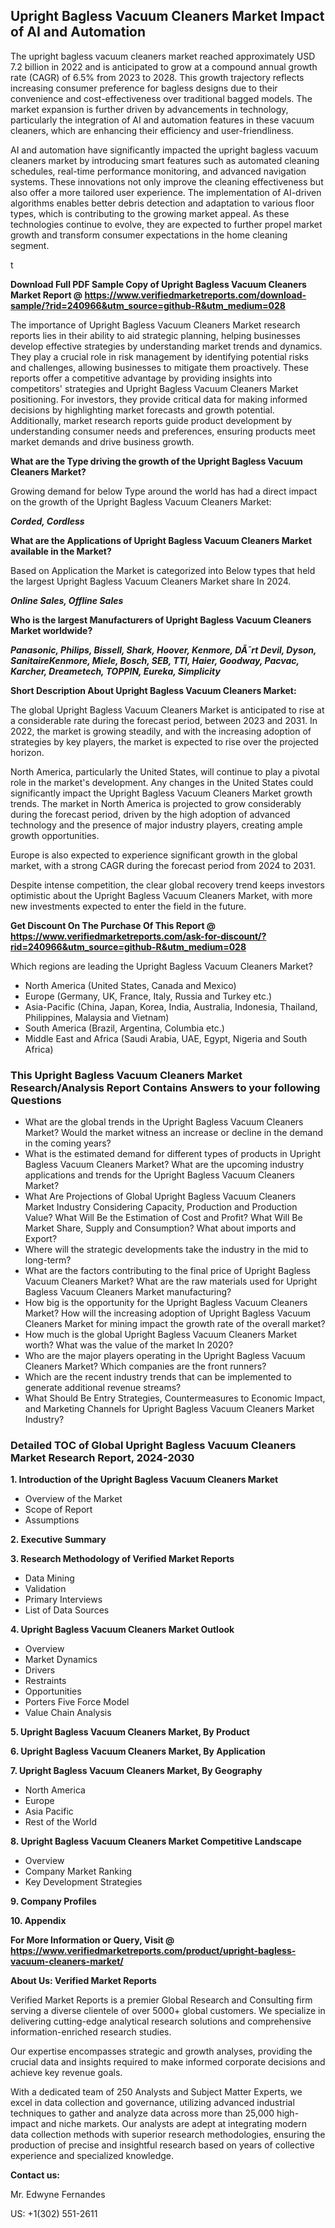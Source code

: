 <h2>Upright Bagless Vacuum Cleaners Market Impact of AI and Automation</h2><p>The upright bagless vacuum cleaners market reached approximately USD 7.2 billion in 2022 and is anticipated to grow at a compound annual growth rate (CAGR) of 6.5% from 2023 to 2028. This growth trajectory reflects increasing consumer preference for bagless designs due to their convenience and cost-effectiveness over traditional bagged models. The market expansion is further driven by advancements in technology, particularly the integration of AI and automation features in these vacuum cleaners, which are enhancing their efficiency and user-friendliness.</p><p>AI and automation have significantly impacted the upright bagless vacuum cleaners market by introducing smart features such as automated cleaning schedules, real-time performance monitoring, and advanced navigation systems. These innovations not only improve the cleaning effectiveness but also offer a more tailored user experience. The implementation of AI-driven algorithms enables better debris detection and adaptation to various floor types, which is contributing to the growing market appeal. As these technologies continue to evolve, they are expected to further propel market growth and transform consumer expectations in the home cleaning segment.</p>t</p><p id="" class=""><strong>Download Full PDF Sample Copy of Upright Bagless Vacuum Cleaners Market Report @ <a href="https://www.verifiedmarketreports.com/download-sample/?rid=240966&utm_source=github-R&utm_medium=028" target="_blank">https://www.verifiedmarketreports.com/download-sample/?rid=240966&utm_source=github-R&utm_medium=028</a></strong></p><p>The importance of&nbsp;Upright Bagless Vacuum Cleaners Market research reports lies in their ability to aid strategic planning, helping businesses develop effective strategies by understanding market trends and dynamics. They play a crucial role in risk management by identifying potential risks and challenges, allowing businesses to mitigate them proactively. These reports offer a competitive advantage by providing insights into competitors' strategies and Upright Bagless Vacuum Cleaners Market positioning. For investors, they provide critical data for making informed decisions by highlighting market forecasts and growth potential. Additionally, market research reports guide product development by understanding consumer needs and preferences, ensuring products meet market demands and drive business growth.</p><p><strong>What are the&nbsp;Type driving the growth of the Upright Bagless Vacuum Cleaners Market?</strong></p><p id="" class="">Growing demand for below Type around the world has had a direct impact on the growth of the Upright Bagless Vacuum Cleaners Market:</p><em><strong>Corded, Cordless</strong></em></p><strong>What are the&nbsp;Applications&nbsp;of Upright Bagless Vacuum Cleaners Market available in the Market?</strong></p><p id="" class="">Based on Application the Market is categorized into Below types that held the largest Upright Bagless Vacuum Cleaners Market share In 2024.</p><em><strong>Online Sales, Offline Sales</strong></em></p><strong>Who is the largest Manufacturers of Upright Bagless Vacuum Cleaners Market worldwide?</strong></p><p><em><strong>Panasonic, Philips, Bissell, Shark, Hoover, Kenmore, DÃ¯rt Devil, Dyson, SanitaireKenmore, Miele, Bosch, SEB, TTI, Haier, Goodway, Pacvac, Karcher, Dreametech, TOPPIN, Eureka, Simplicity</strong></em></p><p id="" class=""><strong>Short Description About Upright Bagless Vacuum Cleaners Market:</strong></p><p>The global Upright Bagless Vacuum Cleaners Market is anticipated to rise at a considerable rate during the forecast period, between 2023 and 2031. In 2022, the market is growing steadily, and with the increasing adoption of strategies by key players, the market is expected to rise over the projected horizon.</p><p>North America, particularly the United States, will continue to play a pivotal role in the market's development. Any changes in the United States could significantly impact the Upright Bagless Vacuum Cleaners Market growth trends. The market in North America is projected to grow considerably during the forecast period, driven by the high adoption of advanced technology and the presence of major industry players, creating ample growth opportunities.</p><p>Europe is also expected to experience significant growth in the global market, with a strong CAGR during the forecast period from 2024 to 2031.</p><p>Despite intense competition, the clear global recovery trend keeps investors optimistic about the Upright Bagless Vacuum Cleaners Market, with more new investments expected to enter the field in the future.</p><p id="" class=""><strong>Get Discount On The Purchase Of This Report @ <a href="https://www.verifiedmarketreports.com/ask-for-discount/?rid=240966&utm_source=github-R&utm_medium=028" target="_blank">https://www.verifiedmarketreports.com/ask-for-discount/?rid=240966&utm_source=github-R&utm_medium=028</a></strong></p>Which regions are leading the Upright Bagless Vacuum Cleaners Market?</p><ul><li>North America (United States, Canada and Mexico)</li><li>Europe (Germany, UK, France, Italy, Russia and Turkey etc.)</li><li>Asia-Pacific (China, Japan, Korea, India, Australia, Indonesia, Thailand, Philippines, Malaysia and Vietnam)</li><li>South America (Brazil, Argentina, Columbia etc.)</li><li>Middle East and Africa (Saudi Arabia, UAE, Egypt, Nigeria and South Africa)</li></ul><h3 id="" class="">This Upright Bagless Vacuum Cleaners Market Research/Analysis Report Contains Answers to your following Questions</h3><ul><li>What are the global trends in the Upright Bagless Vacuum Cleaners Market? Would the market witness an increase or decline in the demand in the coming years?</li><li>What is the estimated demand for different types of products in Upright Bagless Vacuum Cleaners Market? What are the upcoming industry applications and trends for the Upright Bagless Vacuum Cleaners Market?</li><li>What Are Projections of Global Upright Bagless Vacuum Cleaners Market Industry Considering Capacity, Production and Production Value? What Will Be the Estimation of Cost and Profit? What Will Be Market Share, Supply and Consumption? What about imports and Export?</li><li>Where will the strategic developments take the industry in the mid to long-term?</li><li>What are the factors contributing to the final price of Upright Bagless Vacuum Cleaners Market? What are the raw materials used for Upright Bagless Vacuum Cleaners Market manufacturing?</li><li>How big is the opportunity for the Upright Bagless Vacuum Cleaners Market? How will the increasing adoption of Upright Bagless Vacuum Cleaners Market for mining impact the growth rate of the overall market?</li><li>How much is the global Upright Bagless Vacuum Cleaners Market worth? What was the value of the market In 2020?</li><li>Who are the major players operating in the Upright Bagless Vacuum Cleaners Market? Which companies are the front runners?</li><li>Which are the recent industry trends that can be implemented to generate additional revenue streams?</li><li>What Should Be Entry Strategies, Countermeasures to Economic Impact, and Marketing Channels for Upright Bagless Vacuum Cleaners Market Industry?</li></ul><h3 id="" class="">Detailed TOC of Global Upright Bagless Vacuum Cleaners Market Research Report, 2024-2030</h3><p id="" class=""><strong>1. Introduction of the Upright Bagless Vacuum Cleaners Market</strong></p><ul><li>Overview of the Market</li><li>Scope of Report</li><li>Assumptions</li></ul><p id="" class=""><strong>2. Executive Summary</strong></p><p id="" class=""><strong>3. Research Methodology of Verified Market Reports</strong></p><ul><li>Data Mining</li><li>Validation</li><li>Primary Interviews</li><li>List of Data Sources</li></ul><p id="" class=""><strong>4. Upright Bagless Vacuum Cleaners Market Outlook</strong></p><ul><li>Overview</li><li>Market Dynamics</li><li>Drivers</li><li>Restraints</li><li>Opportunities</li><li>Porters Five Force Model</li><li>Value Chain Analysis</li></ul><p id="" class=""><strong>5. Upright Bagless Vacuum Cleaners Market, By Product</strong></p><p id="" class=""><strong>6. Upright Bagless Vacuum Cleaners Market, By Application</strong></p><p id="" class=""><strong>7. Upright Bagless Vacuum Cleaners Market, By Geography</strong></p><ul><li>North America</li><li>Europe</li><li>Asia Pacific</li><li>Rest of the World</li></ul><p id="" class=""><strong>8. Upright Bagless Vacuum Cleaners Market Competitive Landscape</strong></p><ul><li>Overview</li><li>Company Market Ranking</li><li>Key Development Strategies</li></ul><p id="" class=""><strong>9. Company Profiles</strong></p><p id="" class=""><strong>10. Appendix</strong></p><p id="" class=""><strong>For More Information or Query, Visit @ <a href="https://www.verifiedmarketreports.com/product/upright-bagless-vacuum-cleaners-market/" target="_blank">https://www.verifiedmarketreports.com/product/upright-bagless-vacuum-cleaners-market/</a></strong></p><p id="" class=""><strong>About Us: Verified Market Reports</strong></p><p id="" class="">Verified Market Reports is a premier Global Research and Consulting firm serving a diverse clientele of over 5000+ global customers. We specialize in delivering cutting-edge analytical research solutions and comprehensive information-enriched research studies.</p><p id="" class="">Our expertise encompasses strategic and growth analyses, providing the crucial data and insights required to make informed corporate decisions and achieve key revenue goals.</p><p id="" class="">With a dedicated team of 250 Analysts and Subject Matter Experts, we excel in data collection and governance, utilizing advanced industrial techniques to gather and analyze data across more than 25,000 high-impact and niche markets. Our analysts are adept at integrating modern data collection methods with superior research methodologies, ensuring the production of precise and insightful research based on years of collective experience and specialized knowledge.</p><p id="" class=""><strong>Contact us:</strong></p><p id="" class="">Mr. Edwyne Fernandes</p><p id="" class="">US: +1(302) 551-2611</p>